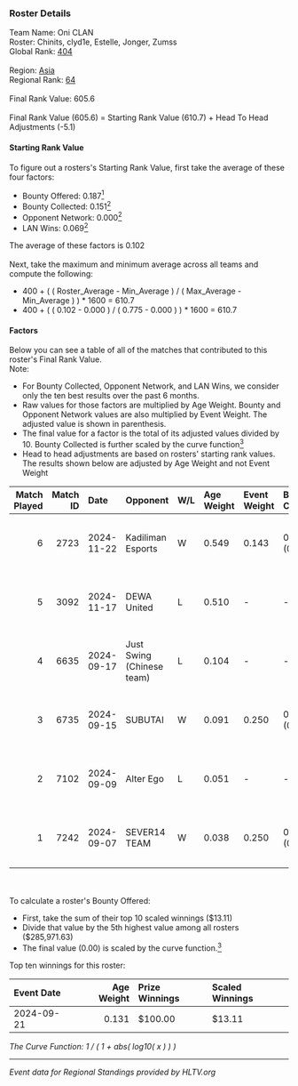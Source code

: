 ### Roster Details<br />
Team Name: Oni CLAN<br />
Roster: Chinits, clyd1e, Estelle, Jonger, Zumss<br />
Global Rank: [404](../../standings_global_2025_02_28.md)<br />
<br />
Region: [Asia]( ../../standings_asia_2025_02_28.md)<br />
Regional Rank: [64]( ../../standings_asia_2025_02_28.md)<br />
<br />
Final Rank Value:  605.6<br />
<br />
Final Rank Value (605.6) = Starting Rank Value (610.7) + Head To Head Adjustments (-5.1)<br />

#### Starting Rank Value<br />
To figure out a rosters's Starting Rank Value, first take the average of these four factors:<br />
- Bounty Offered: 0.187[<sup>1</sup>](#table2)
- Bounty Collected: 0.151[<sup>2</sup>](#table1)
- Opponent Network: 0.000[<sup>2</sup>](#table1)
- LAN Wins: 0.069[<sup>2</sup>](#table1)

The average of these factors is 0.102<br />
<br />
Next, take the maximum and minimum average across all teams and compute the following:<br />
- 400 + ( ( Roster_Average - Min_Average ) / ( Max_Average - Min_Average ) ) * 1600 = 610.7
- 400 + ( ( 0.102 - 0.000 ) / ( 0.775 - 0.000 ) ) * 1600 = 610.7


#### Factors<br />
Below you can see a table of all of the matches that contributed to this roster's Final Rank Value.<br />
Note:<br />

- For Bounty Collected, Opponent Network, and LAN Wins, we consider only the ten best results over the past 6 months.
- Raw values for those factors are multiplied by Age Weight. Bounty and Opponent Network values are also multiplied by Event Weight. The adjusted value is shown in parenthesis.
- The final value for a factor is the total of its adjusted values divided by 10. Bounty Collected is further scaled by the curve function[<sup>3</sup>](#curveFunction)
- Head to head adjustments are based on rosters' starting rank values. The results shown below are adjusted by Age Weight and not Event Weight
<span id="table1"></span><br />


| Match Played | Match ID | Date       | Opponent                  | W/L | Age Weight | Event Weight | Bounty Collected | Opponent Network | LAN Wins  | H2H Adj. | Roster                                  |
| -: | -: | :- | :- | :- | :- | :- | :- | :- | :- | -: | :- |
|            6 |     2723 | 2024-11-22 | Kadiliman Esports         | W   | 0.549      | 0.143        | 0.000 (0.000)    | 0.031 (0.002)    | 1 (0.549) |     4.19 | Chinits, clyd1e, Estelle, Jonger, Zumss |
|            5 |     3092 | 2024-11-17 | DEWA United               | L   | 0.510      | -            | -                | -                | -         |    -8.78 | Chinits, clyd1e, JMX, Jonger, Zumss     |
|            4 |     6635 | 2024-09-17 | Just Swing (Chinese team) | L   | 0.104      | -            | -                | -                | -         |    -1.00 | clyd1e, Jaytzy, Jonger, Whis, Zumss     |
|            3 |     6735 | 2024-09-15 | SUBUTAI                   | W   | 0.091      | 0.250        | 0.001 (0.000)    | 0.062 (0.001)    | 0 (0.000) |     1.12 | clyd1e, Estelle, Jaytzy, Whis, Zumss    |
|            2 |     7102 | 2024-09-09 | Alter Ego                 | L   | 0.051      | -            | -                | -                | -         |    -0.88 | clyd1e, Jaytzy, Jonger, Whis, Zumss     |
|            1 |     7242 | 2024-09-07 | SEVER14 TEAM              | W   | 0.038      | 0.250        | 0.000 (0.000)    | 0.000 (0.000)    | 0 (0.000) |     0.28 | clyd1e, Jaytzy, Jonger, Whis, Zumss     |

<br />
<span id="table2"></span><br />
To calculate a roster's Bounty Offered:<br />

- First, take the sum of their top 10 scaled winnings ($13.11)
- Divide that value by the 5th highest value among all rosters ($285,971.63)
- The final value (0.00) is scaled by the curve function.[<sup>3</sup>](#curveFunction)

Top ten winnings for this roster:<br />

| Event Date | Age Weight | Prize Winnings | Scaled Winnings |
| :- | -: | :- | :- |
| 2024-09-21 |      0.131 | $100.00        | $13.11          |


<span id="curveFunction"></span>_The Curve Function: 1 / ( 1 + abs( log10( x ) ) )_<br />

---
_Event data for Regional Standings provided by HLTV.org_<br />
